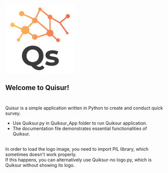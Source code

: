![](logo-big.jpg)<br />
##       Welcome to Quisur!<br /><br />


Quisur is a simple application written in Python to create and conduct quick survey. <br />
* Use Quiksur.py in Quiksur_App folder to run Quiksur application.<br />
* The documentation file demonstrates essential functionalities of Quiksur. <br /><br />


In order to load the logo image, you need to import PIL library, which sometimes doesn't work properly. <br />If this happens, you can alternatively use Quiksur-no logo.py, which is Quiksur without showing its logo.
